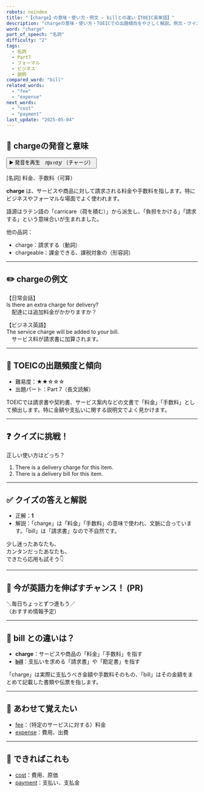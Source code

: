```yaml
---
robots: noindex
title: "【charge】の意味・使い方・例文 ― billとの違い【TOEIC英単語】"
description: "chargeの意味・使い方・TOEICでの出題傾向をやさしく解説。例文・クイズ付きでbillとの違いもわかりやすく学べます。"
word: "charge"
part_of_speech: "名詞"
difficulty: "2"
tags:
  - 名詞
  - Part7
  - フォーマル
  - ビジネス
  - 説明
compared_word: "bill"
related_words:
  - "fee"
  - "expense"
next_words:
  - "cost"
  - "payment"
last_update: "2025-05-04"
---
```


## 🔰 chargeの発音と意味

<button class="play-audio" onclick="playTTS('charge')">
  <span class="play-audio-main">
    ▶️ 発音を再生　/tʃɑːrdʒ/
  </span>
  <span class="play-audio-sub">
    （チャージ）
  </span>
</button>

[名詞] 料金、手数料（可算）

**charge** は、サービスや商品に対して請求される料金や手数料を指します。特にビジネスやフォーマルな場面でよく使われます。

語源はラテン語の「carricare（荷を積む）」から派生し、「負担をかける」「請求する」という意味合いが生まれました。

他の品詞：  
- charge：請求する（動詞）
- chargeable：課金できる、課税対象の（形容詞）

---

## ✏️ chargeの例文

【日常会話】  
Is there an extra charge for delivery?  
　配達には追加料金がかかりますか？

【ビジネス英語】  
The service charge will be added to your bill.  
　サービス料が請求書に加算されます。

---

## 🎯 TOEICの出題頻度と傾向

- 難易度：★★☆☆☆
- 出題パート：Part 7（長文読解）

TOEICでは請求書や契約書、サービス案内などの文書で「料金」「手数料」として頻出します。特に金額や支払いに関する説明文でよく見かけます。

---

## ❓ クイズに挑戦！

正しい使い方はどっち？

1. There is a delivery charge for this item.  
2. There is a delivery bill for this item.

---

## ✅ クイズの答えと解説

- 正解：**1**
- 解説：「charge」は「料金」「手数料」の意味で使われ、文脈に合っています。「bill」は「請求書」なので不自然です。

少し迷ったあなたも、  
カンタンだったあなたも、  
できたら応用も試そう👇️

---

## 🚀 今が英語力を伸ばすチャンス！ (PR)

<div class="info-center">
＼毎日ちょっとずつ進もう／<br>  
（おすすめ情報予定）
</div>

---

## 🤔  bill との違いは？

- **charge**：サービスや商品の「料金」「手数料」を指す
- **[bill](/bill)**：支払いを求める「請求書」や「勘定書」を指す

「charge」は実際に支払うべき金額や手数料そのもの、「bill」はその金額をまとめて記載した書類や伝票を指します。

---

## 🧩 あわせて覚えたい

- [fee](/fee)：（特定のサービスに対する）料金
- [expense](/expense)：費用、出費

---

## 📖 できればこれも

- [cost](/cost)：費用、原価
- [payment](/payment)：支払い、支払金

<!-- cvid: aid44_bid11 -->
